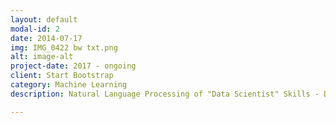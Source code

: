 ```yaml
---
layout: default
modal-id: 2
date: 2014-07-17
img: IMG_0422 bw txt.png
alt: image-alt
project-date: 2017 - ongoing
client: Start Bootstrap 
category: Machine Learning 
description: Natural Language Processing of "Data Scientist" Skills - Data mining of Data Scientist job postings for machine learning skill terms instance counting. Skill terms ar mined, sorted and plotted according total number of instances skill terms appears in all postings and adjusted for multiple instances in a single post.

---
```


